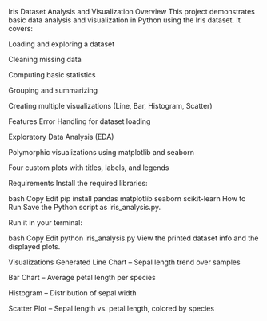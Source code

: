 Iris Dataset Analysis and Visualization
Overview
This project demonstrates basic data analysis and visualization in Python using the Iris dataset.
It covers:

Loading and exploring a dataset

Cleaning missing data

Computing basic statistics

Grouping and summarizing

Creating multiple visualizations (Line, Bar, Histogram, Scatter)

Features
Error Handling for dataset loading

Exploratory Data Analysis (EDA)

Polymorphic visualizations using matplotlib and seaborn

Four custom plots with titles, labels, and legends

Requirements
Install the required libraries:

bash
Copy
Edit
pip install pandas matplotlib seaborn scikit-learn
How to Run
Save the Python script as iris_analysis.py.

Run it in your terminal:

bash
Copy
Edit
python iris_analysis.py
View the printed dataset info and the displayed plots.

Visualizations Generated
Line Chart – Sepal length trend over samples

Bar Chart – Average petal length per species

Histogram – Distribution of sepal width

Scatter Plot – Sepal length vs. petal length, colored by species
